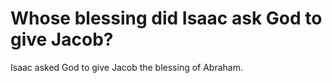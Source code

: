 # Whose blessing did Isaac ask God to give Jacob?

Isaac asked God to give Jacob the blessing of Abraham.
